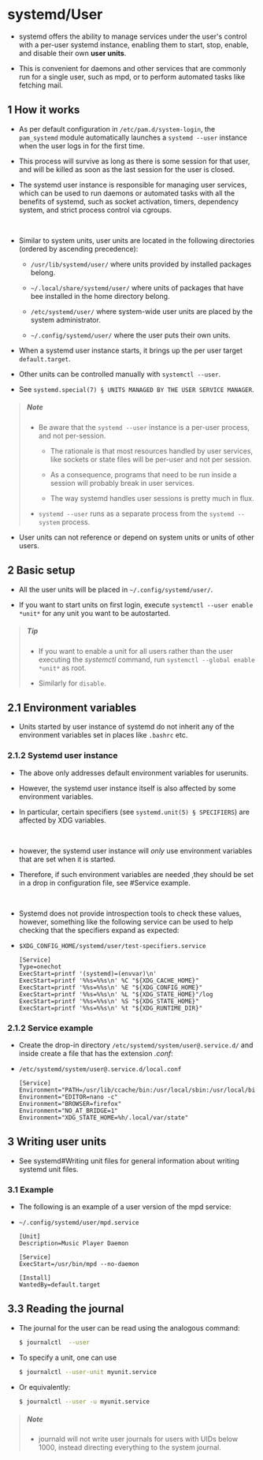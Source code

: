 # systemd/User

- systemd offers the ability to manage services under the user's control with a per-user systemd instance, enabling them to start, stop, enable, and disable their own **user units**.

- This is convenient for daemons and other services that are commonly run for a single user, such as mpd, or to perform automated tasks like fetching mail.

## 1 How it works

- As per default configuration in `/etc/pam.d/system-login`, the `pam_systemd` module automatically launches a `systemd --user` instance when the user logs in for the first time.

- This process will survive as long as there is some session for that user, and will be killed as soon as the last session for the user is closed.

- The systemd user instance is responsible for managing user services, which can be used to run daemons or automated tasks with all the benefits of systemd, such as socket activation, timers, dependency system, and strict process control via cgroups.

<br>

- Similar to system units, user units are located in the following directories (ordered by ascending precedence):

    - `/usr/lib/systemd/user/` where units provided by installed packages belong.

    - `~/.local/share/systemd/user/` where units of packages that have bee installed in the home directory belong.

    - `/etc/systemd/user/` where system-wide user units are placed by the system administrator.

    - `~/.config/systemd/user/` where the user puts their own units.

- When a systemd user instance starts, it brings up the per user target `default.target`.

- Other units can be controlled manually with `systemctl --user`.

- See `systemd.special(7) § UNITS MANAGED BY THE USER SERVICE MANAGER`.

> ##### Note
>
> - Be aware that the `systemd --user` instance is a per-user process, and not per-session.
>
>   - The rationale is that most resources handled by user services, like sockets or state files will be per-user and not per session.
>
>   - As a consequence, programs that need to be run inside a session will probably break in user services.
>
>   - The way systemd handles user sessions is pretty much in flux.
>
> - `systemd --user` runs as a separate process from the `systemd --system` process.

- User units can not reference or depend on system units or units of other users.

## 2 Basic setup

- All the user units will be placed in `~/.config/systemd/user/`.

- If you want to start units on first login, execute `systemctl --user enable *unit*` for any unit you want to be autostarted.

> ##### Tip
>
> - If you want to enable a unit for all users rather than the user executing the *systemctl* command, run `systemctl --global enable *unit*` as root.
>
> - Similarly for `disable`.

## 2.1 Environment variables

- Units started by user instance of systemd do not inherit any of the environment variables set in places like `.bashrc` etc.

### 2.1.2 Systemd user instance

- The above only addresses default environment variables for userunits.

- However, the systemd user instance itself is also affected by some environment variables.

- In particular, certain specifiers (see `systemd.unit(5) § SPECIFIERS`) are affected by XDG variables.

<br>

- however, the systemd user instance will *only* use environment variables that are set when it is started.

- Therefore, if such environment variables are needed ,they should be set in a drop in configuration file, see #Service example.

<br>

- Systemd does not provide introspection tools to check these values, however, something like the following service can be used to help checking that the specifiers expand as expected:

- `$XDG_CONFIG_HOME/systemd/user/test-specifiers.service`

    ```
    [Service]
    Type=onechot
    ExecStart=printf '(systemd)=(envvar)\n'
    ExecStart=printf '%%s=%%s\n' %C "${XDG_CACHE_HOME}"
    ExecStart=printf '%%s=%%s\n' %E "${XDG_CONFIG_HOME}"
    ExecStart=printf '%%s=%%s\n' %L "${XDG_STATE_HOME}"/log
    ExecStart=printf '%%s=%%s\n' %S "${XDG_STATE_HOME}"
    ExecStart=printf '%%s=%%s\n' %t "${XDG_RUNTIME_DIR}"
    ```

### 2.1.2 Service example

- Create the drop-in directory `/etc/systemd/system/user@.service.d/` and inside create a file that has the extension *.conf*:

- `/etc/systemd/system/user@.service.d/local.conf`

    ```
    [Service]
    Environment="PATH=/usr/lib/ccache/bin:/usr/local/sbin:/usr/local/bin:/usr/bin"
    Environment="EDITOR=nano -c"
    Environment="BROWSER=firefox"
    Environment="NO_AT_BRIDGE=1"
    Environment="XDG_STATE_HOME=%h/.local/var/state"
    ```

## 3 Writing user units

- See systemd#Writing unit files for general information about writing systemd unit files.

### 3.1 Example

- The following is an example of a user version of the mpd service:

- `~/.config/systemd/user/mpd.service`

    ```
    [Unit]
    Description=Music Player Daemon

    [Service]
    ExecStart=/usr/bin/mpd --no-daemon

    [Install]
    WantedBy=default.target
    ```

## 3.3 Reading the journal

- The journal for the user can be read using the analogous command:

    ```sh
    $ journalctl  --user
    ```

- To specify a unit, one can use

    ```sh
    $ journalctl --user-unit myunit.service
    ```

- Or equivalently:

    ```sh
    $ journalctl --user -u myunit.service
    ```

> ##### Note
>
> - journald will not write user journals for users with UIDs below 1000, instead directing everything to the system journal.
